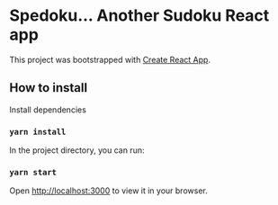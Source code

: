 # Spedoku... Another Sudoku React app

This project was bootstrapped with [Create React App](https://github.com/facebook/create-react-app).

## How to install
Install dependencies
### `yarn install`

In the project directory, you can run:

### `yarn start`


Open [http://localhost:3000](http://localhost:3000) to view it in your browser.


